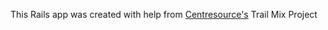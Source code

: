 This Rails app was created with help from [Centresource's](http://www.centresource.com/ "Centresource") Trail Mix Project